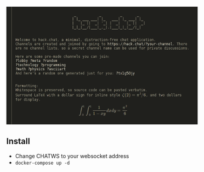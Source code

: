 [![hack.chat screenshot](https://raw.githubusercontent.com/AndrewBelt/hack.chat/master/screenshot.png)](https://hack.chat/)

## Install

* Change CHATWS to your websocket address
* `docker-compose up -d`
